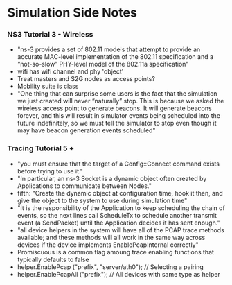 # Simulation Side Notes

### NS3 Tutorial 3 - Wireless
- "ns-3 provides a set of 802.11 models that attempt to provide an accurate MAC-level implementation of the 802.11 specification and a “not-so-slow” PHY-level model of the 802.11a specification"
- wifi has wifi channel and phy 'object'
- Treat masters and S2G nodes as access points?
- Mobility suite is class
- "One thing that can surprise some users is the fact that the simulation we just created will never “naturally” stop. This is because we asked the wireless access point to generate beacons. It will generate beacons forever, and this will result in simulator events being scheduled into the future indefinitely, so we must tell the simulator to stop even though it may have beacon generation events scheduled"

### Tracing Tutorial 5 + 
- "you must ensure that the target of a Config::Connect command exists before trying to use it."
- "In particular, an ns-3 Socket is a dynamic object often created by Applications to communicate between Nodes."
- fifth: "Create the dynamic object at configuration time, hook it then, and give the object to the system to use during simulation time"
- "It is the responsibility of the Application to keep scheduling the chain of events, so the next lines call ScheduleTx to schedule another transmit event (a SendPacket) until the Application decides it has sent enough."
- "all device helpers in the system will have all of the PCAP trace methods available; and these methods will all work in the same way across devices if the device implements EnablePcapInternal correctly"
- Promiscuous is a common flag amoung trace enabling functions that typically defaults to false
- helper.EnablePcap ("prefix", "server/ath0"); // Selecting a pairing
- helper.EnablePcapAll ("prefix"); // All devices with same type as helper


